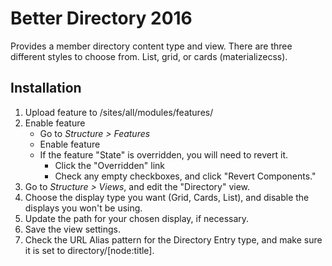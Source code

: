 # Better Directory 2016
Provides a member directory content type and view. There are three different styles to choose from. List, grid, or cards (materializecss).

## Installation

1. Upload feature to /sites/all/modules/features/
2. Enable feature
   * Go to _Structure > Features_
   * Enable feature
   * If the feature "State" is overridden, you will need to revert it.
     * Click the "Overridden" link
     * Check any empty checkboxes, and click "Revert Components."
3. Go to _Structure > Views_, and edit the "Directory" view.
4. Choose the display type you want (Grid, Cards, List), and disable the displays you won't be using.
5. Update the path for your chosen display, if necessary.
6. Save the view settings.
7. Check the URL Alias pattern for the Directory Entry type, and make sure it is set to directory/[node:title].
